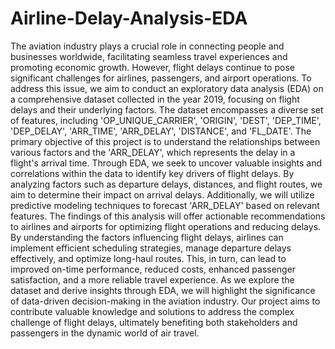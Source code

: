 # Airline-Delay-Analysis-EDA
The aviation industry plays a crucial role in connecting people and businesses worldwide, facilitating seamless travel experiences and promoting economic growth. However, flight delays continue to pose significant challenges for airlines, passengers, and airport operations. To address this issue, we aim to conduct an exploratory data analysis (EDA) on a comprehensive dataset collected in the year 2019, focusing on flight delays and their underlying factors.
The dataset encompasses a diverse set of features, including 'OP_UNIQUE_CARRIER', 'ORIGIN', 'DEST', 'DEP_TIME', 'DEP_DELAY', 'ARR_TIME', 'ARR_DELAY', 'DISTANCE', and 'FL_DATE'. The primary objective of this project is to understand the relationships between various factors and the 'ARR_DELAY', which represents the delay in a flight's arrival time.
Through EDA, we seek to uncover valuable insights and correlations within the data to identify key drivers of flight delays. By analyzing factors such as departure delays, distances, and flight routes, we aim to determine their impact on arrival delays. Additionally, we will utilize predictive modeling techniques to forecast 'ARR_DELAY' based on relevant features.
The findings of this analysis will offer actionable recommendations to airlines and airports for optimizing flight operations and reducing delays. By understanding the factors influencing flight delays, airlines can implement efficient scheduling strategies, manage departure delays effectively, and optimize long-haul routes. This, in turn, can lead to improved on-time performance, reduced costs, enhanced passenger satisfaction, and a more reliable travel experience.
As we explore the dataset and derive insights through EDA, we will highlight the significance of data-driven decision-making in the aviation industry. Our project aims to contribute valuable knowledge and solutions to address the complex challenge of flight delays, ultimately benefiting both stakeholders and passengers in the dynamic world of air travel.
